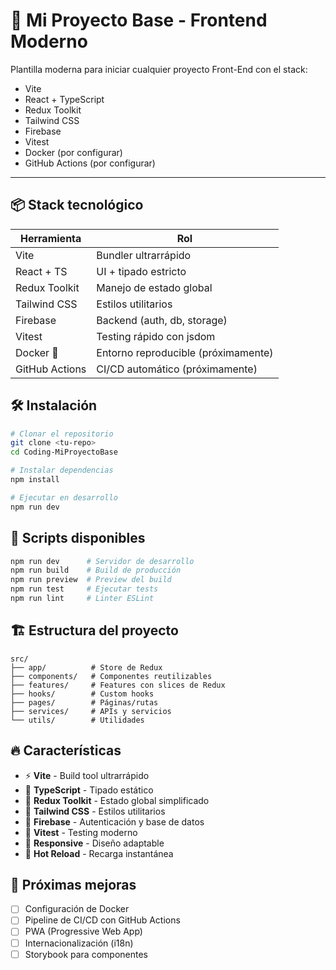 # 🚀 Mi Proyecto Base - Frontend Moderno

Plantilla moderna para iniciar cualquier proyecto Front-End con el stack:

- Vite  
- React + TypeScript  
- Redux Toolkit  
- Tailwind CSS  
- Firebase  
- Vitest  
- Docker (por configurar)  
- GitHub Actions (por configurar)  

---

## 📦 Stack tecnológico

| Herramienta     | Rol                              |
|-----------------|-----------------------------------|
| Vite            | Bundler ultrarrápido              |
| React + TS      | UI + tipado estricto              |
| Redux Toolkit   | Manejo de estado global           |
| Tailwind CSS    | Estilos utilitarios               |
| Firebase        | Backend (auth, db, storage)       |
| Vitest          | Testing rápido con jsdom          |
| Docker 🐳       | Entorno reproducible (próximamente) |
| GitHub Actions  | CI/CD automático (próximamente)   |

## 🛠️ Instalación

```bash
# Clonar el repositorio
git clone <tu-repo>
cd Coding-MiProyectoBase

# Instalar dependencias
npm install

# Ejecutar en desarrollo
npm run dev
```

## 📝 Scripts disponibles

```bash
npm run dev      # Servidor de desarrollo
npm run build    # Build de producción
npm run preview  # Preview del build
npm run test     # Ejecutar tests
npm run lint     # Linter ESLint
```

## 🏗️ Estructura del proyecto

```
src/
├── app/          # Store de Redux
├── components/   # Componentes reutilizables
├── features/     # Features con slices de Redux
├── hooks/        # Custom hooks
├── pages/        # Páginas/rutas
├── services/     # APIs y servicios
└── utils/        # Utilidades
```

## 🔥 Características

- ⚡ **Vite** - Build tool ultrarrápido
- 🎯 **TypeScript** - Tipado estático
- 🔄 **Redux Toolkit** - Estado global simplificado
- 🎨 **Tailwind CSS** - Estilos utilitarios
- 🔐 **Firebase** - Autenticación y base de datos
- 🧪 **Vitest** - Testing moderno
- 📱 **Responsive** - Diseño adaptable
- 🚀 **Hot Reload** - Recarga instantánea

## 🚧 Próximas mejoras

- [ ] Configuración de Docker
- [ ] Pipeline de CI/CD con GitHub Actions
- [ ] PWA (Progressive Web App)
- [ ] Internacionalización (i18n)
- [ ] Storybook para componentes